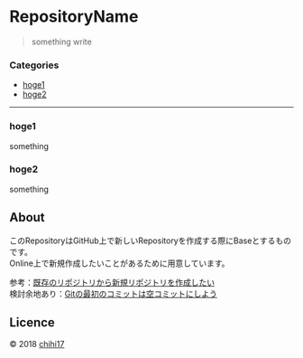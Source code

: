 # RepositoryName
>something write

### Categories
- [hoge1](#hoge1)
- [hoge2](#hoge2)

***

### hoge1
something

### hoge2
something

## About
このRepositoryはGitHub上で新しいRepositoryを作成する際にBaseとするものです。  
Online上で新規作成したいことがあるために用意しています。  

参考：[既存のリポジトリから新規リポジトリを作成したい](https://teratail.com/questions/31714)  
検討余地あり：[Gitの最初のコミットは空コミットにしよう](https://qiita.com/NorsteinBekkler/items/b2418cd5e14a52189d19)

## Licence
&copy; 2018 [chihi17](http://github.com/chihi17/)

